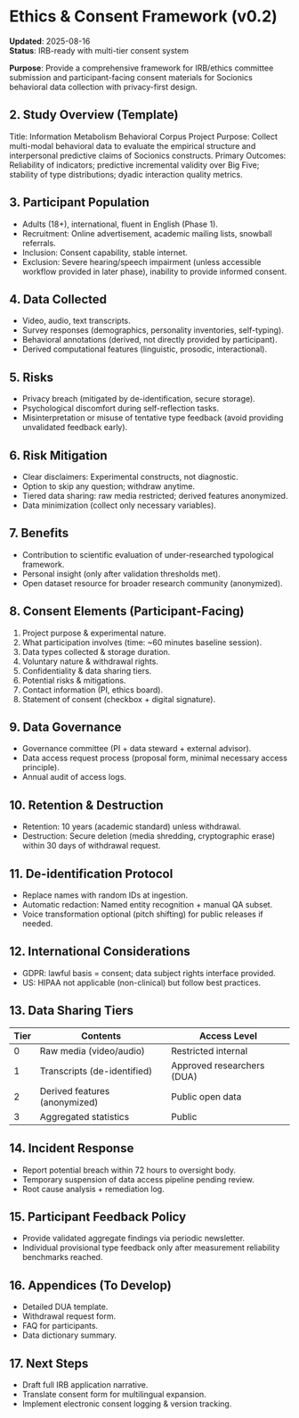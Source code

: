 # Ethics & Consent Framework (v0.2)

**Updated**: 2025-08-16  
**Status**: IRB-ready with multi-tier consent system

**Purpose**: Provide a comprehensive framework for IRB/ethics committee submission and participant-facing consent materials for Socionics behavioral data collection with privacy-first design.

## 2. Study Overview (Template)
Title: Information Metabolism Behavioral Corpus Project
Purpose: Collect multi-modal behavioral data to evaluate the empirical structure and interpersonal predictive claims of Socionics constructs.
Primary Outcomes: Reliability of indicators; predictive incremental validity over Big Five; stability of type distributions; dyadic interaction quality metrics.

## 3. Participant Population
- Adults (18+), international, fluent in English (Phase 1).
- Recruitment: Online advertisement, academic mailing lists, snowball referrals.
- Inclusion: Consent capability, stable internet.
- Exclusion: Severe hearing/speech impairment (unless accessible workflow provided in later phase), inability to provide informed consent.

## 4. Data Collected
- Video, audio, text transcripts.
- Survey responses (demographics, personality inventories, self-typing).
- Behavioral annotations (derived, not directly provided by participant).
- Derived computational features (linguistic, prosodic, interactional).

## 5. Risks
- Privacy breach (mitigated by de-identification, secure storage).
- Psychological discomfort during self-reflection tasks.
- Misinterpretation or misuse of tentative type feedback (avoid providing unvalidated feedback early).

## 6. Risk Mitigation
- Clear disclaimers: Experimental constructs, not diagnostic.
- Option to skip any question; withdraw anytime.
- Tiered data sharing: raw media restricted; derived features anonymized.
- Data minimization (collect only necessary variables).

## 7. Benefits
- Contribution to scientific evaluation of under-researched typological framework.
- Personal insight (only after validation thresholds met).
- Open dataset resource for broader research community (anonymized).

## 8. Consent Elements (Participant-Facing)
1. Project purpose & experimental nature.
2. What participation involves (time: ~60 minutes baseline session).
3. Data types collected & storage duration.
4. Voluntary nature & withdrawal rights.
5. Confidentiality & data sharing tiers.
6. Potential risks & mitigations.
7. Contact information (PI, ethics board).
8. Statement of consent (checkbox + digital signature).

## 9. Data Governance
- Governance committee (PI + data steward + external advisor).
- Data access request process (proposal form, minimal necessary access principle).
- Annual audit of access logs.

## 10. Retention & Destruction
- Retention: 10 years (academic standard) unless withdrawal.
- Destruction: Secure deletion (media shredding, cryptographic erase) within 30 days of withdrawal request.

## 11. De-identification Protocol
- Replace names with random IDs at ingestion.
- Automatic redaction: Named entity recognition + manual QA subset.
- Voice transformation optional (pitch shifting) for public releases if needed.

## 12. International Considerations
- GDPR: lawful basis = consent; data subject rights interface provided.
- US: HIPAA not applicable (non-clinical) but follow best practices.

## 13. Data Sharing Tiers
| Tier | Contents | Access Level |
|------|----------|-------------|
| 0 | Raw media (video/audio) | Restricted internal |
| 1 | Transcripts (de-identified) | Approved researchers (DUA) |
| 2 | Derived features (anonymized) | Public open data |
| 3 | Aggregated statistics | Public |

## 14. Incident Response
- Report potential breach within 72 hours to oversight body.
- Temporary suspension of data access pipeline pending review.
- Root cause analysis + remediation log.

## 15. Participant Feedback Policy
- Provide validated aggregate findings via periodic newsletter.
- Individual provisional type feedback only after measurement reliability benchmarks reached.

## 16. Appendices (To Develop)
- Detailed DUA template.
- Withdrawal request form.
- FAQ for participants.
- Data dictionary summary.

## 17. Next Steps
- Draft full IRB application narrative.
- Translate consent form for multilingual expansion.
- Implement electronic consent logging & version tracking.
